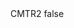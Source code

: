 <?xml version="1.0" encoding="UTF-8"?>
<CustomMetadata xmlns="http://soap.sforce.com/2006/04/metadata">
    <label>CMTR2</label>
    <protected>false</protected>
</CustomMetadata>
